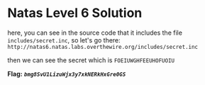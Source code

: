 # Natas Level 6 Solution

here, you can see in the source code that it includes the file `includes/secret.inc`, so let's go there:
`http://natas6.natas.labs.overthewire.org/includes/secret.inc`

then we can see the secret which is `FOEIUWGHFEEUHOFUOIU`

**Flag:** ***`bmg8SvU1LizuWjx3y7xkNERkHxGre0GS`*** 
